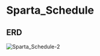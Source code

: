 # Sparta_Schedule



## ERD
![Sparta_Schedule-2](https://github.com/user-attachments/assets/0feac8c5-f16e-4924-abfc-2110460597eb)
